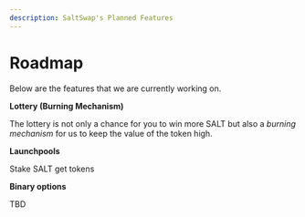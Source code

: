 ```yaml
---
description: SaltSwap's Planned Features
---
```


# Roadmap

Below are the features that we are currently working on.

**Lottery (Burning Mechanism)**

The lottery is not only a chance for you to win more SALT but also a _burning mechanism_ for us to keep the value of the token high.

**Launchpools**

Stake SALT get tokens

**Binary options**

TBD
